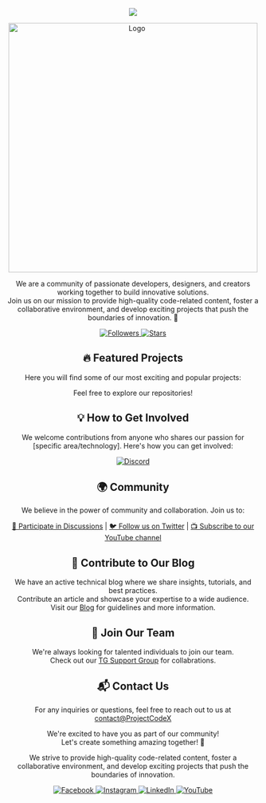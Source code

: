 <!-- Typing Animation -->
<p align="center">
  <img src="https://readme-typing-svg.herokuapp.com?color=DC143C&center=true&lines=Welcome+to+ProjectCodex;Exploring+the+world+of+code;Sharing+exciting+projects+and+scripts;Enjoy+your+stay!&width=500&height=180">
</p>

<!-- Logo -->
<p align="center">
  <a href="https://github.com/Team-ProjectCodeX/ProjectCodeX">
    <img src="https://telegra.ph/file/737e6157e017e88abbd8f.jpg" alt="Logo" width="500">
  </a>
</p>

<!-- Description -->
<p align="center">
  We are a community of passionate developers, designers, and creators working together to build innovative solutions.<br>
  Join us on our mission to provide high-quality code-related content, foster a collaborative environment, and develop exciting projects that push the boundaries of innovation. 🚀
</p>

<!-- Badges -->
<p align="center">
  <a href="https://github.com/Team-ProjectCodeX?tab=repositories">
    <img src="https://img.shields.io/github/followers/Team-ProjectCodeX?label=Followers&style=for-the-badge&logo=github" alt="Followers">
  </a>
  <a href="https://github.com/Team-ProjectCodeX?tab=repositories">
    <img src="https://img.shields.io/github/stars/Team-ProjectCodeX?label=Stars&style=for-the-badge&logo=github" alt="Stars">
  </a>
</p>

<!-- Featured Projects -->
<h2 align="center">🔥 Featured Projects</h2>

<p align="center">
  Here you will find some of our most exciting and popular projects:
</p>

<p align="center">
  Feel free to explore our repositories!
</p>

<!-- Get Involved -->
<h2 align="center">💡 How to Get Involved</h2>

<p align="center">
  We welcome contributions from anyone who shares our passion for [specific area/technology]. Here's how you can get involved:
</p>

<p align="center">
  <a href="https://discord.gg/organization">
    <img src="https://img.shields.io/discord/organization?label=Discord&style=for-the-badge&logo=discord" alt="Discord">
  </a>
</p>

<!-- Community -->
<h2 align="center">🌍 Community</h2>

<p align="center">
  We believe in the power of community and collaboration. Join us to:
</p>

<p align="center">
  <a href="https://github.com/Team-ProjectCodeX/discussions">💬 Participate in Discussions</a> |
  <a href="https://twitter.com/organization">🐦 Follow us on Twitter</a> |
  <a href="https://youtube.com/organization">📺 Subscribe to our YouTube channel</a>
</p>

<!-- Contribute to Blog -->
<h2 align="center">📢 Contribute to Our Blog</h2>

<p align="center">
  We have an active technical blog where we share insights, tutorials, and best practices.<br>
  Contribute an article and showcase your expertise to a wide audience.<br>
  Visit our <a href="https://blog.organization.com">Blog</a> for guidelines and more information.
</p>

<!-- Join Our Team -->
<h2 align="center">🌟 Join Our Team</h2>

<p align="center">
  We're always looking for talented individuals to join our team.<br>
  Check out our <a href="https://t.me//ProjectCodex">TG Support Group</a> for collabrations.
</p>

<!-- Contact -->
<h2 align="center">📬 Contact Us</h2>
<p align="center">
  For any inquiries or questions, feel free to reach out to us at<br>
  <a href="mailto:Makandu2054@gmail.com.com">contact@ProjectCodeX</a>
</p>
<p align="center">
  We're excited to have you as part of our community!<br>
  Let's create something amazing together! 🎉
</p>

<!-- Enhanced Features -->
<!-- Added a brief mission statement -->
<p align="center">
  We strive to provide high-quality code-related content, foster a collaborative environment, and develop exciting projects that push the boundaries of innovation.
</p>
<!-- Added social media icons -->
<p align="center">
  <a href="https://facebook.com/">
    <img src="https://img.shields.io/badge/Follow-Facebook-%231877F2?style=for-the-badge&logo=facebook" alt="Facebook">
  </a>
  <a href="https://instagram.com/">
    <img src="https://img.shields.io/badge/Follow-Instagram-%23E4405F?style=for-the-badge&logo=instagram" alt="Instagram">
  </a>
  <a href="https://linkedin.com/company/">
    <img src="https://img.shields.io/badge/Follow-LinkedIn-%230077B5?style=for-the-badge&logo=linkedin" alt="LinkedIn">
  </a>
  <a href="https://youtube.com/">
    <img src="https://img.shields.io/badge/Subscribe-YouTube-%23FF0000?style=for-the-badge&logo=youtube" alt="YouTube">
  </a>
</p>
